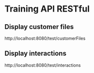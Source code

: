# Training API RESTful

## Display customer files
http://localhost:8080/test/customerFiles

## Display interactions
http://localhost:8080/test/interactions